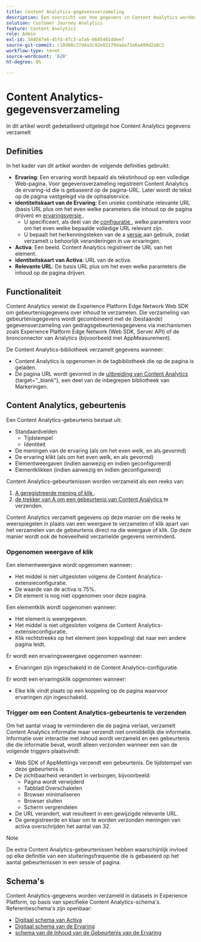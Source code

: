 ```yaml
---
title: Content Analytics-gegevensverzameling
description: Een overzicht van hoe gegevens in Content Analytics worden verzameld
solution: Customer Journey Analytics
feature: Content Analytics
role: Admin
exl-id: 584587e6-45fd-4fc3-a7a6-6685481ddee7
source-git-commit: c10d88c27d4a3c92e02179da4a73a6a499d2a8c2
workflow-type: tm+mt
source-wordcount: '628'
ht-degree: 0%

---
```


# Content Analytics-gegevensverzameling

In dit artikel wordt gedetailleerd uitgelegd hoe Content Analytics gegevens verzamelt

## Definities

In het kader van dit artikel worden de volgende definities gebruikt:

* **Ervaring**: Een ervaring wordt bepaald als tekstinhoud op een volledige Web-pagina. Voor gegevensverzameling registreert Content Analytics de ervaring-id die is gebaseerd op de pagina-URL. Later wordt de tekst op de pagina vastgelegd via de ophaalservice.
* **identiteitskaart van de Ervaring**: Een unieke combinatie relevante URL (basis URL plus om het even welke parameters die inhoud op de pagina drijven) en [ ervaringsversie ](manual.md#versioning).
   * U specificeert, als deel van de [ configuratie ](configuration.md), welke parameters voor om het even welke bepaalde volledige URL relevant zijn.
   * U bepaalt het herkenningsteken van de a [ versie ](manual.md#versioning) aan gebruik, zodat verzamelt u behoorlijk veranderingen in uw ervaringen.
* **Activa**: Een beeld. Content Analytics registreert de URL van het element.
* **identiteitskaart van Activa**: URL van de activa.
* **Relevante URL**: De basis URL plus om het even welke parameters die inhoud op de pagina drijven.


## Functionaliteit

Content Analytics vereist de Experience Platform Edge Network Web SDK om gebeurtenisgegevens over inhoud te verzamelen. Die verzameling van gebeurtenisgegevens wordt gecombineerd met de (bestaande) gegevensverzameling van gedragsgebeurtenisgegevens via mechanismen zoals Experience Platform Edge Network (Web SDK, Server API) of de bronconnector van Analytics (bijvoorbeeld met AppMeasurement).

De Content Analytics-bibliotheek verzamelt gegevens wanneer:

* Content Analytics is opgenomen in de tagbibliotheek die op de pagina is geladen.
* De pagina URL wordt gevormd in de [ uitbreiding van Content Analytics ](https://experienceleague.adobe.com/en/docs/experience-platform/tags/extensions/client/content-analytics/overview){target="_blank"}, een deel van de inbegrepen bibliotheek van Markeringen.


## Content Analytics, gebeurtenis

Een Content Analytics-gebeurtenis bestaat uit:

* Standaardvelden
   * Tijdstempel
   * Identiteit
* De meningen van de ervaring (als om het even welk, en als gevormd)
* De ervaring klikt (als om het even welk, en als gevormd)
* Elementweergaven (indien aanwezig en indien geconfigureerd)
* Elementklikken (indien aanwezig en indien geconfigureerd)

Content Analytics-gebeurtenissen worden verzameld als een reeks van:

1. [ A geregistreerde mening of klik ](#recorded-view-or-click).
1. [ de trekker van A om een gebeurtenis van Content Analytics ](#trigger-to-send-a-content-analytics-event) te verzenden.

Content Analytics verzamelt gegevens op deze manier om die reeks te weerspiegelen in plaats van een weergave te verzamelen of klik apart van het verzamelen van de gebeurtenis direct na die weergave of klik. Op deze manier wordt ook de hoeveelheid verzamelde gegevens verminderd.

### Opgenomen weergave of klik

Een elementweergave wordt opgenomen wanneer:

* Het middel is niet uitgesloten volgens de Content Analytics-extensieconfiguratie.
* De waarde van de activa is 75%.
* Dit element is nog niet opgenomen voor deze pagina.

Een elementklik wordt opgenomen wanneer:

* Het element is weergegeven.
* Het middel is niet uitgesloten volgens de Content Analytics-extensieconfiguratie.
* Klik rechtstreeks op het element (een koppeling) dat naar een andere pagina leidt.

Er wordt een ervaringsweergave opgenomen wanneer:

* Ervaringen zijn ingeschakeld in de Content Analytics-configuratie.

Er wordt een ervaringsklik opgenomen wanneer:

* Elke klik vindt plaats op een koppeling op de pagina waarvoor ervaringen zijn ingeschakeld.


### Trigger om een Content Analytics-gebeurtenis te verzenden

Om het aantal vraag te verminderen die de pagina verlaat, verzamelt Content Analytics informatie maar verzendt niet onmiddellijk die informatie. Informatie over interactie met inhoud wordt verzameld en een gebeurtenis die die informatie bevat, wordt alleen verzonden wanneer een van de volgende triggers plaatsvindt:

* Web SDK of AppMettings verzendt een gebeurtenis. De tijdstempel van deze gebeurtenis is
* De zichtbaarheid verandert in verborgen, bijvoorbeeld:
   * Pagina wordt verwijderd
   * Tabblad Overschakelen
   * Browser minimaliseren
   * Browser sluiten
   * Scherm vergrendelen
* De URL verandert, wat resulteert in een gewijzigde relevante URL.
* De geregistreerde en klaar om te worden verzonden meningen van activa overschrijden het aantal van 32.

>[!NOTE]
>
>De extra Content Analytics-gebeurtenissen hebben waarschijnlijk invloed op elke definitie van een stuiteringsfrequentie die is gebaseerd op het aantal gebeurtenissen in een sessie of pagina.
>


## Schema&#39;s

Content Analytics-gegevens worden verzameld in datasets in Experience Platform, op basis van specifieke Content Analytics-schema&#39;s. Referentieschema&#39;s zijn openbaar:

* [ Digitaal schema van Activa ](https://github.com/adobe/xdm/blob/master/components/classes/digital-asset.schema.json)
* [ Digitaal schema van de Ervaring ](https://github.com/adobe/xdm/blob/master/components/classes/digital-experience.schema.json)
* [ schema van de Inhoud van de Gebeurtenis van de Ervaring ](https://github.com/adobe/xdm/blob/master/components/fieldgroups/experience-event/experienceevent-content.schema.json)
